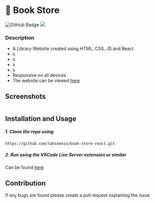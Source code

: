 # 📖 Book Store

<img src="https://img.shields.io/github/deployments/tahseenio/book-store-react/github-pages" alt="GitHub Badge"> <img src="https://img.shields.io/github/repo-size/tahseenio/book-store-react">

### Description

- A Library Website created using HTML, CSS, JS and React
- s
- s
- s
- s
- Responsive on all devices
- The website can be viewed [here](https://tahseenio.github.io/book-store-react/)

## Screenshots

<img src="">

## Installation and Usage

##### 1. Clone the repo using

`https://github.com/tahseenio/book-store-react.git`

##### 2. Run using the VSCode Live Server extension or similar

Can be found [here](https://marketplace.visualstudio.com/items?itemName=ritwickdey.LiveServer)

## Contribution

<p>If any bugs are found please create a pull request explaining the issue</p>
